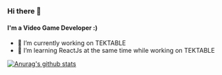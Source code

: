 ### Hi there 👋

#### I'm a Video Game Developer :)

- 🔭 I’m currently working on TEKTABLE
- 🌱 I’m learning ReactJs at the same time while working on TEKTABLE

[![Anurag's github stats](https://github-readme-stats.vercel.app/api?m7d2=anuraghazra)](https://github.com/anuraghazra/github-readme-stats)
